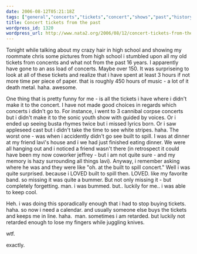 ```yaml
---
date: 2006-08-12T05:21:18Z
tags: ["general","concerts","tickets","concert","shows","past","history","personal"]
title: Concert tickets from the past
wordpress_id: 1320
wordpress_url: http://www.nata2.org/2006/08/12/concert-tickets-from-the-past/
---
```


Tonight while talking about my crazy hair in high school and showing my roommate chris some pictures from high school i stumbled upon all my old tickets from concents and what not from the past 16 years. I apparently have gone to an ass load of concerts. Maybe over 150. It was surpriseing to look at all of these tickets and realize that i have spent at least 3 hours if not more time per piece of paper. that is roughly 450 hours of music - a lot of it death metal. haha. awesome.

One thing that is pretty funny for me - is all the tickets i have where i didn't make it to the concert. I have not made good choices in regards which concerts i didn't go to. For instance, i went to 3 cannibal corpse concerts but i didn't make it to the sonic youth show with guided by voices. Or i ended up seeing busta rhymes twice but i missed lyrics born. Or i saw appleseed cast but i didn't take the time to see white stripes. haha. The worst one - was when i accidently didn't go see built to spill. I was at dinner at my friend lavi's house and i we had just finished eating dinner. We were all hanging out and i noticed a friend wasn't there (in retrospect it could have been my now coworker jeffrey - but i am not quite sure - and my memory is hazy surrounding all things lavi). Anyway, i remember asking where he was and they were like "oh. at the built to spill concert." Well i was quite surprised. because i LOVED built to spill then. LOVED. like my favorite band. so missing it was quite a bummer. But not only missing it - but completely forgetting. man. i was bummed. but.. luckily for me.. i was able to keep cool.

Heh. i was doing this sporadically enough that i had to stop buying tickets. haha. so now i need a calendar. and usually someone else buys the tickets and keeps me in line. haha.  man. sometimes i am retarded. but luckily not retarded enough to lose my fingers while juggling knives.

wtf.

exactly.
